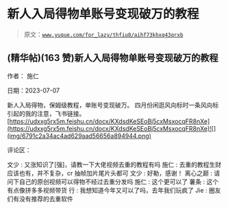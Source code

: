 # 新人入局得物单账号变现破万的教程

> 原文：[`www.yuque.com/for_lazy/thfiu8/aihf73khxq43qrxb`](https://www.yuque.com/for_lazy/thfiu8/aihf73khxq43qrxb)



## (精华帖)(163 赞)新人入局得物单账号变现破万的教程 

作者： 施仁 

日期：2023-07-07 

新人入局得物，保姆级教程，单账号变现破万。 四月份闲逛风向标时一条风向标引起的我的注意，飞书链接。 [https://udxxg5rx5m.feishu.cn/docx/KXdsdKeSEoBj5cxMsxocqFR8nXe](https://udxxg5rx5m.feishu.cn/docx/KXdsdKeSEoBj5cxMsxocqFR8nXe)![](img/6791c2a34ac4ad629aad56656a894944.png)  

评论区： 

文少 : 又涨知识了[强]，请教一下大佬视频去重的教程有吗 施仁 : 去重的教程生财应该也有，并不复杂，cr 抽帧加片尾片头都可 文少 : 好勒，感谢！ 离心之巅 : 请问下自己的原创视频可以得物不经过去重分发吗 施仁 : 这个更可以了 薯条 : 这个有点像拼多多视频带货 行 : 我想知道今年又可以了吗，去年我们玩疯了 Jie : 圈友们有没有推荐的去重软件